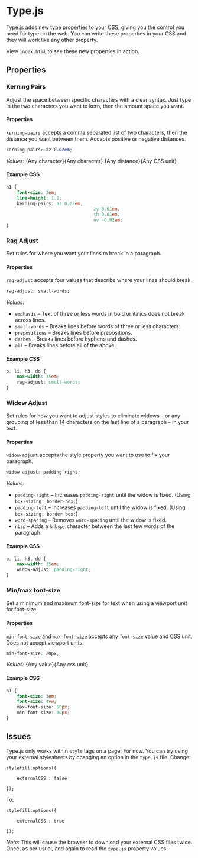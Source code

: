 Type.js
=======

Type.js adds new type properties to your CSS, giving you the control you need for type on the web. You can write these properties in your CSS and they will work like any other property.

View `index.html` to see these new properties in action.

## Properties

### Kerning Pairs
Adjust the space between specific characters with a clear syntax. Just type in the two characters you want to kern, then the amount space you want.

#### Properties
`kerning-pairs` accepts a comma separated list of two characters, then the distance you want between them. Accepts positive or negative distances.
```CSS
kerning-pairs: az 0.02em; 
```
_Values:_ {Any character}{Any character} {Any distance}{Any CSS unit}

#### Example CSS
```CSS
h1 {
	font-size: 3em;
	line-height: 1.2;
	kerning-pairs: az 0.02em,
								 zy 0.01em,
								 th 0.01em,
								 ov -0.02em; 
}
```

### Rag Adjust
Set rules for where you want your lines to break in a paragraph.

#### Properties
`rag-adjust` accepts four values that describe where your lines should break.
```CSS
rag-adjust: small-words;
```
_Values:_
* `emphasis` – Text of three or less words in bold or italics does not break across lines.
* `small-words` – Breaks lines before words of three or less characters.
* `prepositions` – Breaks lines before prepositions.
* `dashes` – Breaks lines before hyphens and dashes.
* `all` – Breaks lines before all of the above.


#### Example CSS
```CSS
p, li, h3, dd {
	max-width: 35em;
	rag-adjust: small-words;
}
```

### Widow Adjust
Set rules for how you want to adjust styles to eliminate widows – or any grouping of less than 14 characters on the last line of a paragraph – in your text.

#### Properties
`widow-adjust` accepts the style property you want to use to fix your paragraph.
```CSS
widow-adjust: padding-right;
```
_Values:_
* `padding-right` – Increases `padding-right` until the widow is fixed. (Using `box-sizing: border-box;`)
* `padding-left` – Increases `padding-left` until the widow is fixed. (Using `box-sizing: border-box;`)
* `word-spacing` – Removes `word-spacing` until the widow is fixed.
* `nbsp` – Adds a `&nbsp;` character between the last few words of the paragraph.


#### Example CSS
```CSS
p, li, h3, dd {
	max-width: 35em;
	widow-adjust: padding-right;
}
```

### Min/max font-size
Set a minimum and maximum font-size for text when using a viewport unit for font-size.

#### Properties
`min-font-size` and `max-font-size` accepts any `font-size` value and CSS unit. Does not accept viewport units.
```CSS
min-font-size: 20px;
```
_Values:_ {Any value}{Any css unit}

#### Example CSS
```CSS
h1 {
	font-size: 3em;
	font-size: 4vw;
	max-font-size: 50px;
	min-font-size: 30px;
}
```

## Issues

Type.js only works within `style` tags on a page. For now. You can try using your external stylesheets by changing an option in the `type.js` file. Change:

```JS
stylefill.options({
	
	externalCSS : false
	
});
```

To:
```JS
stylefill.options({
	
	externalCSS : true
	
});
```

_Note:_ This will cause the browser to download your external CSS files twice. Once, as per usual, and again to read the `type.js` property values. 
